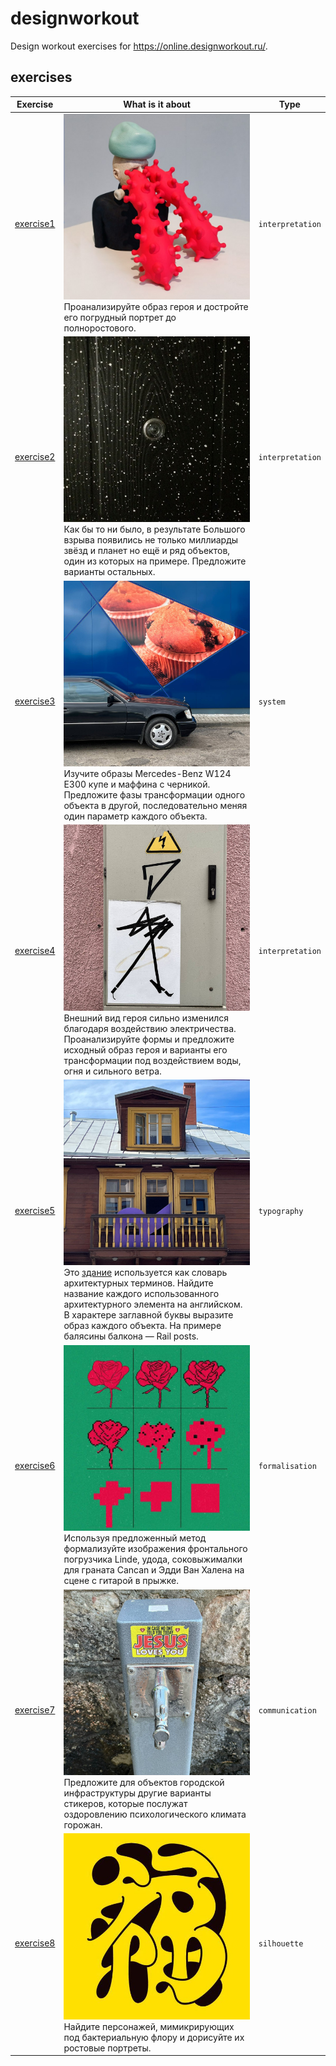 # designworkout
Design workout exercises for https://online.designworkout.ru/.

## exercises

| Exercise | What is it about | Type |
| ---- | ----- | ---------- |
| [exercise1](./exercise1/readme.md) | ![exercise1](./exercise1/exercise1.jpg) Проанализируйте образ героя и достройте его погрудный портрет до полноростового. | `interpretation` |
| [exercise2](./exercise2/readme.md) | ![exercise2](./exercise2/exercise2.jpg) Как бы то ни было, в результате Большого взрыва появились не только миллиарды звёзд и планет но ещё и ряд объектов, один из которых на примере. Предложите варианты остальных. | `interpretation` |
| [exercise3](./exercise3/readme.md) | ![exercise3](./exercise3/exercise3.jpg) Изучите образы Mercedes-Benz W124 Е300 купе и маффина с черникой. Предложите фазы трансформации одного объекта в другой, последовательно меняя один параметр каждого объекта. | `system` |
| [exercise4](./exercise4/readme.md) | ![exercise4](./exercise4/exercise4.jpg) Внешний вид героя сильно изменился благодаря воздействию электричества. Проанализируйте формы и предложите исходный образ героя и варианты его трансформации под воздействием воды, огня и сильного ветра. | `interpretation` |
| [exercise5](./exercise5/readme.md) | ![exercise5](./exercise5/exercise5.jpg) Это [здание](https://g.page/Raugs) используется как словарь архитектурных терминов. Найдите название каждого использованного архитектурного элемента на английском. В характере заглавной буквы выразите образ каждого объекта. На примере балясины балкона — Rail posts. | `typography` |
| [exercise6](./exercise6/readme.md) | ![exercise6](./exercise6/exercise6.jpg) Используя предложенный метод формализуйте изображения фронтального погрузчика Linde, удода, соковыжималки для граната Cancan и Эдди Ван Халена на сцене с гитарой в прыжке. | `formalisation` |
| [exercise7](./exercise7/readme.md) | ![exercise7](./exercise7/exercise7.jpg) Предложите для объектов городской инфраструктуры другие варианты стикеров, которые послужат оздоровлению психологического климата горожан. | `communication` |
| [exercise8](./exercise8/readme.md) | ![exercise8](./exercise8/exercise8.jpg) Найдите персонажей, мимикрирующих под бактериальную флору и дорисуйте их ростовые портреты. | `silhouette` |
